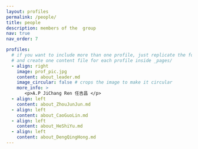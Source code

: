 ```yaml
---
layout: profiles
permalink: /people/
title: people
description: members of the  group
nav: true
nav_order: 7

profiles:
  # if you want to include more than one profile, just replicate the following block
  # and create one content file for each profile inside _pages/
  - align: right
    image: prof_pic.jpg
    content: about_leader.md
    image_circular: false # crops the image to make it circular
    more_info: >
       <p>A.P JiChang Ren 任吉昌 </p>
  - align: left
    content: about_ZhouJunJun.md
  - align: left
    content: about_CaoGuoLin.md
  - align: left
    content: about_HeShiYu.md
  - align: left
    content: about_DengQingHong.md
---
```

